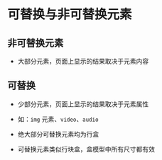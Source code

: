 # 可替换与非可替换元素

## 非可替换元素

  - 大部分元素，页面上显示的结果取决于元素内容

## 可替换

  - 少部分元素，页面上显示的结果取决于元素属性

  - 如：`img` 元素、`video`、`audio`

  - 绝大部分可替换元素均为行盒

  - 可替换元素类似行块盒，盒模型中所有尺寸都有效

